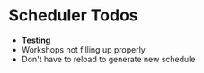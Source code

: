# Scheduler Todos

- **Testing**
- Workshops not filling up properly
- Don't have to reload to generate new schedule
